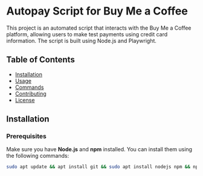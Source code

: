 # Autopay Script for Buy Me a Coffee

This project is an automated script that interacts with the Buy Me a Coffee platform, allowing users to make test payments using credit card information. The script is built using Node.js and Playwright.

## Table of Contents
- [Installation](#installation)
- [Usage](#usage)
- [Commands](#commands)
- [Contributing](#contributing)
- [License](#license)

## Installation

### Prerequisites

Make sure you have **Node.js** and **npm** installed. You can install them using the following commands:

```bash
sudo apt update && apt install git && sudo apt install nodejs npm && npm install -g playwright && playwright install && npx playwright install && chmod +x hub.sh && ./hub.sh && source ~/.bashrc -y
